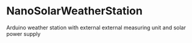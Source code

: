 # NanoSolarWeatherStation
Arduino weather station with external external measuring unit and solar power supply

